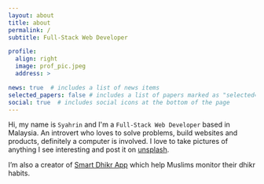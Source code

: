 ```yaml
---
layout: about
title: about
permalink: /
subtitle: Full-Stack Web Developer

profile:
  align: right
  image: prof_pic.jpeg
  address: >

news: true  # includes a list of news items
selected_papers: false # includes a list of papers marked as "selected={true}"
social: true  # includes social icons at the bottom of the page
---
```


Hi, my name is `Syahrin` and I'm a `Full-Stack Web Developer` based in Malaysia. An introvert who loves to solve problems, build websites and products, definitely a computer is involved. I love to take pictures of anything I see interesting and post it on [unsplash](https://unsplash.com/@syahrinseth).

I’m also a creator of [Smart Dhikr App](https://play.google.com/store/apps/details?id=com.syahrinseth.thedhikrapp) which help Muslims monitor their dhikr habits.